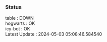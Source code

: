 ### Status


table : DOWN  
hogwarts : OK  
icy-bot : OK  
Latest Update : 2024-05-03 05:08:46.584540
